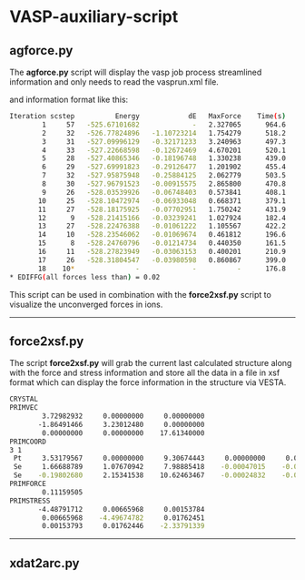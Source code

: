 # VASP-auxiliary-script

## agforce.py

The **agforce.py** script will display the vasp job process streamlined information and only needs to read the vasprun.xml file.

and information format like this:

``` bash
Iteration scstep          Energy            dE   MaxForce    Time(s)
        1     57   -525.67101682             -   2.327065      964.6
        2     32   -526.77824896   -1.10723214   1.754279      518.2
        3     31   -527.09996129   -0.32171233   3.240963      497.3
        4     33   -527.22668598   -0.12672469   4.670201      520.1
        5     28   -527.40865346   -0.18196748   1.330238      439.0
        6     29   -527.69991823   -0.29126477   1.201902      455.4
        7     32   -527.95875948   -0.25884125   2.062779      503.5
        8     30   -527.96791523   -0.00915575   2.865800      470.8
        9     26   -528.03539926   -0.06748403   0.573841      408.1
       10     25   -528.10472974   -0.06933048   0.668371      379.1
       11     27   -528.18175925   -0.07702951   1.750242      431.9
       12      9   -528.21415166   -0.03239241   1.027924      182.4
       13     27   -528.22476388   -0.01061222   1.105567      422.2
       14     10   -528.23546062   -0.01069674   0.461812      196.6
       15      8   -528.24760796   -0.01214734   0.440350      161.5
       16     11   -528.27823949   -0.03063153   0.400201      210.9
       17     26   -528.31804547   -0.03980598   0.860867      399.0
       18    10*               -             -          -      176.8
* EDIFFG(all forces less than) = 0.02
```

This script can be used in combination with the **force2xsf.py** script to visualize the unconverged forces in ions.

----

## force2xsf.py

The script **force2xsf.py** will grab the current last calculated structure along with the force and stress information and store all the data in a file in xsf format which can display the force information in the structure via VESTA.

``` bash
CRYSTAL
PRIMVEC
        3.72982932     0.00000000     0.00000000
       -1.86491466     3.23012480     0.00000000
        0.00000000     0.00000000    17.61340000
PRIMCOORD
3 1
 Pt     3.53179567     0.00000000     9.30674443     0.00000000     0.00000000     0.00000000
 Se     1.66688789     1.07670942     7.98885418    -0.00047015    -0.00031347     0.11159362
 Se    -0.19802680     2.15341538    10.62463467    -0.00024832    -0.00092422    -0.11092542
PRIMFORCE
        0.11159505
PRIMSTRESS
       -4.48791712     0.00665968     0.00153784
        0.00665968    -4.49674782     0.01762451
        0.00153793     0.01762446    -2.33791339
```

----

## xdat2arc.py

